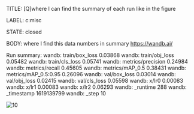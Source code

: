 TITLE:
[Q]where I can find the summary of each run like in the figure

LABEL:
c:misc

STATE:
closed

BODY:
where I find this data numbers in summary https://wandb.ai/

Run summary:
wandb:                 train/box_loss 0.03868
wandb:                 train/obj_loss 0.05482
wandb:                 train/cls_loss 0.05741
wandb:              metrics/precision 0.24984
wandb:                 metrics/recall 0.45605
wandb:                metrics/mAP_0.5 0.38431
wandb:           metrics/mAP_0.5:0.95 0.26096
wandb:                   val/box_loss 0.03014
wandb:                   val/obj_loss 0.02415
wandb:                   val/cls_loss 0.05598
wandb:                          x/lr0 0.00083
wandb:                          x/lr1 0.00083
wandb:                          x/lr2 0.06293
wandb:                       _runtime 288
wandb:                     _timestamp 1619139799
wandb:                          _step 10


![10](https://user-images.githubusercontent.com/35992924/126913403-1147289b-81b7-4eab-97d0-161b8268f6c7.png)


